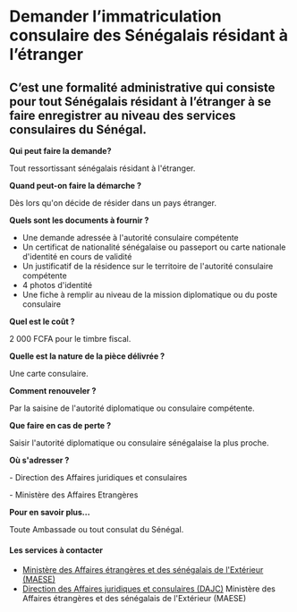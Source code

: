 # Demander l’immatriculation consulaire des Sénégalais résidant à l’étranger

C’est une formalité administrative qui consiste pour tout Sénégalais résidant à l’étranger à se faire enregistrer au niveau des services consulaires du Sénégal.
----------------------------------------------------------------------------------------------------------------------------------------------------------------

**Qui peut faire la demande?**

Tout ressortissant sénégalais résidant à l'étranger.

**Quand peut-on faire la démarche ?** 

Dès lors qu'on décide de résider dans un pays étranger.

**Quels sont les documents à fournir ?**

*   Une demande adressée à l'autorité consulaire compétente
*   Un certificat de nationalité sénégalaise ou passeport ou carte nationale d'identité en cours de validité
*   Un justificatif de la résidence sur le territoire de l'autorité consulaire compétente
*   4 photos d'identité
*   Une fiche à remplir au niveau de la mission diplomatique ou du poste consulaire

**Quel est le coût ?**

2 000 FCFA pour le timbre fiscal.  

**Quelle est la nature de la pièce délivrée ?**

Une carte consulaire.

**Comment renouveler ?**

Par la saisine de l'autorité diplomatique ou consulaire compétente.

**Que faire en cas de perte ?**

Saisir l'autorité diplomatique ou consulaire sénégalaise la plus proche.

**Où s'adresser ?**

\- Direction des Affaires juridiques et consulaires

\- Ministère des Affaires Etrangères

**Pour en savoir plus...**

Toute Ambassade ou tout consulat du Sénégal.

#### Les services à contacter

*   [Ministère des Affaires étrangères et des sénégalais de l'Extérieur (MAESE)](../../../services/ministere-des-affaires-etrangeres-et-des-senegalais-de-lexterieur-maese.md)
*   [Direction des Affaires juridiques et consulaires (DAJC)](../../../services/direction-des-affaires-juridiques-et-consulaires-dajc.md) Ministère des Affaires étrangères et des sénégalais de l'Extérieur (MAESE)